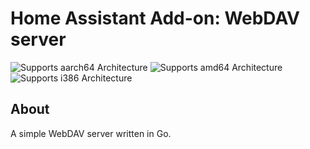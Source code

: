 # Home Assistant Add-on: WebDAV server

![Supports aarch64 Architecture](https://img.shields.io/badge/aarch64-yes-green.svg)
![Supports amd64 Architecture](https://img.shields.io/badge/amd64-yes-green.svg)
![Supports i386 Architecture](https://img.shields.io/badge/i386-yes-green.svg)

## About

A simple WebDAV server written in Go. 
